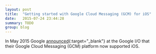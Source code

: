 ```yaml
---
layout: post
title:  "Getting started with Google Cloud Messaging (GCM) for iOS"
date:   2015-07-24 23:44:28
summary: TODO
group: blog
---
```


In May 2015 Google [announced](http://techcrunch.com/2015/05/28/google-cloud-messaging-adds-support-for-topics-and-ios-push-notifications/){:target="_blank"} at the Google I/O that their Google Cloud Messaging (GCM) platform now supported iOS.
